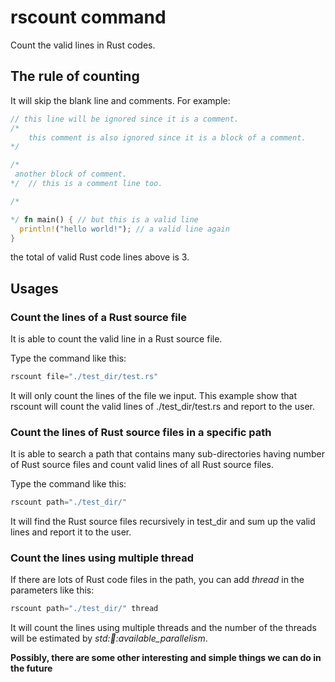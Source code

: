 # rscount command
Count the valid lines in Rust codes. 

## The rule of counting

It will skip the blank line and comments. For example:

```rust
// this line will be ignored since it is a comment.
/*
	this comment is also ignored since it is a block of a comment.
*/

/*
 another block of comment.
*/	// this is a comment line too.

/*

*/ fn main() { // but this is a valid line
  println!("hello world!"); // a valid line again
}
```

the total of valid Rust code lines above is 3.



## Usages

### Count the lines of a Rust source file

It is able to count the valid line in a Rust source file.

Type the command like this:

```rust
rscount file="./test_dir/test.rs"
```

It will only count the lines of the file we input. This example show that rscount will count the valid lines of ./test_dir/test.rs and report to the user.



### Count the lines of Rust source files in a specific path

It is able to search a path that contains many sub-directories having number of Rust source files and count  valid lines of all Rust source files. 

Type the command like this:

```rust
rscount path="./test_dir/"
```

It will find the Rust source files recursively in test_dir and sum up the valid lines and report it to the user.



### Count the lines using multiple thread

If there are lots of Rust code files in the path, you can add *thread* in the parameters like this:

```rust
rscount path="./test_dir/" thread
```

It will count the lines using multiple threads and the number of the threads will be estimated by *std::thread::available_parallelism*.



**Possibly, there are some other interesting and simple things we can do in the future**

